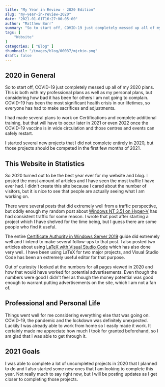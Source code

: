 ```yaml
---
title: "My Year in Review - 2020 Edition"
slug: "my-year-in-review-2020"
date: "2021-01-01T16:27:00-05:00"
author: "Matthew Burr"
summary: "So to start off, COVID-19 just completely messed up all of my 2020 plans. This is both with my professional plans as well as my personal plans."
tags: [
    "Website"
]
categories: [ "Blog" ]
thumbnail: "/images/blog/00037/mjcbio.png"
draft: false
---
```


## 2020 in General ##

So to start off, COVID-19 just completely messed up all of my 2020 plans. This is both with my professional plans as well as my personal plans, but considering how bad it has been for others I am not going to complain. COVID-19 has been the most significant health crisis in our lifetimes, so everyone has had to make sacrifices and adjustments.

I had made several plans to work on Certifications and complete additional training, but that will have to occur later in 2021 or even 2022 once the COVID-19 vaccine is in wide circulation and those centres and events can safely restart.

I started several new projects that I did not complete entirely in 2020, but those projects should be competed in the first few months of 2021.

## This Website in Statistics ##

So 2020 turned out to be the best year ever for my website and blog. I posted the most amount of articles and I have seen the most traffic I have ever had. I didn't create this site because I cared about the number of visitors, but it is nice to see that people are actually seeing what I am working on.

There were several posts that did extremely well from a traffic perspective, but oddly enough my random post about [Windows NT 3.51 on Hyper-V](/blog/2018/09/25/windows-nt-351-hyper-v/) has had consistent traffic for some reason. I wrote that post after starting a project which I have shelved for the time being, but I guess there are some people who find it useful.

The entire [Certificate Authority in Windows Server 2019](/blog/2020/03/09/certificate-authority-windows-server-2019/) guide did extremely well and I intend to make several follow-ups to that post. I also posted two articles about using [LaTeX with Visual Studio Code](/blog/2020/01/23/visual-studio-code-with-latex/) which has also done very well. I have been using LaTeX for two major projects, and Visual Studio Code has been an extremely useful editor for that purpose.

Out of curiosity I looked at the numbers for all pages viewed in 2020 and how that would have worked for potential advertisements. Even though the numbers were good I didn't feel as though the money potential was good enough to warrant putting advertisements on the site, which I am not a fan of.

## Professional and Personal Life ##

Things went well for me considering everything else that was going on. COVID-19, the pandemic and the lockdown was definitely unexpected. Luckily I was already able to work from home so I easily made it work. It certainly made me appreciate how much I took for granted beforehand, so I am glad that I was able to get through it.

## 2021 Goals ##

I was able to complete a lot of uncompleted projects in 2020 that I planned to do and I also started some new ones that I am looking to complete this year. Not really much to say right now, but I will be posting updates as I get closer to completing those projects.
